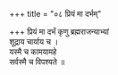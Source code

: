 +++
title = "०८ प्रियं मा दर्भम्"

+++
प्रियं मा दर्भं कृणु ब्रह्मराजन्याभ्यां  
शूद्राय चार्याय च ।  
यस्मै च कामयामहे  
सर्वस्मै च विपश्यते ॥